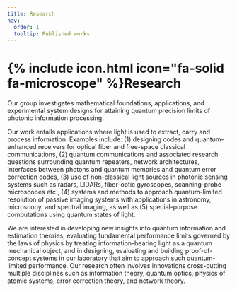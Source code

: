 ```yaml
---
title: Research
nav:
  order: 1
  tooltip: Published works
---
```


# {% include icon.html icon="fa-solid fa-microscope" %}Research

Our group investigates mathematical foundations, applications, and experimental system designs for attaining quantum precision limits of photonic information processing.

Our work entails applications where light is used to extract, carry and process information. Examples include: (1) designing codes and quantum-enhanced receivers for optical fiber and free-space classical communications, (2) quantum communications and associated research questions surrounding quantum repeaters, network architectures, interfaces between photons and quantum memories and quantum error correction codes, (3) use of non-classical light sources in photonic sensing systems such as radars, LIDARs, fiber-optic gyroscopes, scanning-probe microscopes etc., (4) systems and methods to approach quantum-limited resolution of passive imaging systems with applications in astronomy, microscopy, and spectral imaging, as well as (5) special-purpose computations using quantum states of light.

We are interested in developing new insights into quantum information and estimation theories, evaluating fundamental performance limits governed by the laws of physics by treating information-bearing light as a quantum mechanical object, and in designing, evaluating and building proof-of-concept systems in our laboratory that aim to approach such quantum-limited performance. Our research often involves innovations cross-cutting multiple disciplines such as information theory, quantum optics, physics of atomic systems, error correction theory, and network theory.

<!-- {% include section.html %}

<!-- ## Highlighted

{% include citation.html lookup="Open collaborative writing with Manubot" style="rich" %}

{% include section.html %} 

## All

{% include search-box.html %}

{% include search-info.html %}

{% include list.html data="citations" component="citation" style="rich" %}
